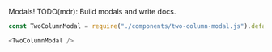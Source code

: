 Modals! TODO(mdr): Build modals and write docs.

```js
const TwoColumnModal = require("./components/two-column-modal.js").default;

<TwoColumnModal />
```
